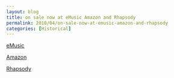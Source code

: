 ```yaml
---
layout: blog
title: on sale now at eMusic Amazon and Rhapsody
permalink: 2010/04/on-sale-now-at-emusic-amazon-and-rhapsody
categories: [Historical]
---
```



<p><a href="http://www.emusic.com/label/RockstarAlley-IODA-MP3-Download/527731.html">eMusic</a></p>

<p><a href="http://www.amazon.com/Krister-Axel/e/B000BCJ2LU">Amazon</a></p>

<p><a href="http://www.rhapsody.com/-search?query=Krister+Axel&amp;searchtype=RhapAlbum" title="http://www.rhapsody.com/-search?query=Krister+Axel&amp;searchtype=RhapAlbum">Rhapsody</a></p>
